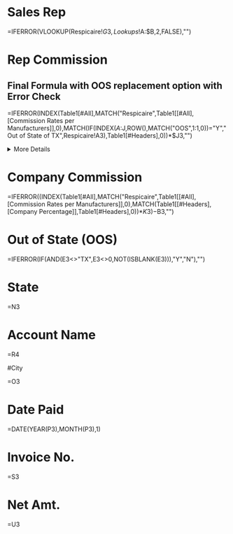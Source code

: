 # Sales Rep

=IFERROR(VLOOKUP(Respicaire!$G3,Lookups!$A:$B,2,FALSE),"")


# Rep Commission

## Final Formula with OOS replacement option with Error Check

=IFERROR(INDEX(Table1[#All],MATCH("Respicaire",Table1[[#All],[Commission Rates per Manufacturers]],0),MATCH(IF(INDEX($A:$J,ROW(),MATCH("OOS",$1:$1,0))="Y","Out of State of TX",Respicaire!A3),Table1[#Headers],0))*$J3,"")

<details><summary>More Details</summary>
<p>

### we'll need to do the above rep calculation, however, will need to pull the 'Out of State of TX' header match if OOS = Y 
=INDEX(Table1[#All],MATCH("Respicaire",Table1[[#All],[Commission Rates per Manufacturers]],0),MATCH(Respicaire!A4,Table1[#Headers],0))*$J4

### Get OOS Value
=INDEX($A:$J,ROW(),MATCH("OOS",$1:$1,0))

### Replace Rep with OOS Text if OOS = Y
=IF(INDEX($A:$J,ROW(),MATCH("OOS",$1:$1,0))="Y","Out of State of TX",Respicaire!A4)

### Final Formula with OOS replacement option
=INDEX(Table1[#All],MATCH("Respicaire",Table1[[#All],[Commission Rates per Manufacturers]],0),MATCH(IF(INDEX($A:$J,ROW(),MATCH("OOS",$1:$1,0))="Y","Out of State of TX",Respicaire!A4),Table1[#Headers],0))*$J4

</p>
</details>


# Company Commission

=IFERROR((INDEX(Table1[#All],MATCH("Respicaire",Table1[[#All],[Commission Rates per Manufacturers]],0),MATCH(Table1[[#Headers],[Company Percentage]],Table1[#Headers],0))*$K3)-$B3,"")

# Out of State (OOS)

=IFERROR(IF(AND(E3<>"TX",E3<>0,NOT(ISBLANK(E3))),"Y","N"),"")

# State

=N3

# Account Name

=R4

#City

=O3

# Date Paid

=DATE(YEAR(P3),MONTH(P3),1)

# Invoice No.

=S3

# Net Amt.

=U3
